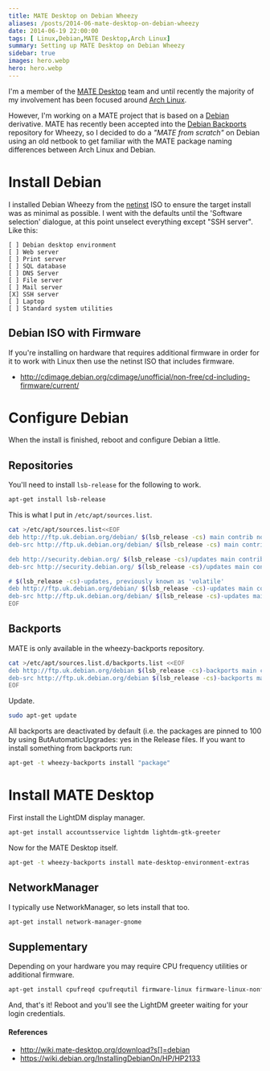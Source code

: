 ```yaml
---
title: MATE Desktop on Debian Wheezy
aliases: /posts/2014-06-mate-desktop-on-debian-wheezy
date: 2014-06-19 22:00:00
tags: [ Linux,Debian,MATE Desktop,Arch Linux]
summary: Setting up MATE Desktop on Debian Wheezy
sidebar: true
images: hero.webp
hero: hero.webp
---
```


I'm a member of the [MATE Desktop](http://mate-desktop.org) team and until
recently the majority of my involvement has been focused around [Arch Linux](http://www.archlinux.org).

However, I'm working on a MATE project that is based on a [Debian](http://www.debian.org)
derivative. MATE has recently been accepted into the [Debian Backports](backports.debian.org/)
repository for Wheezy, so I decided to do a *"MATE from scratch"* on Debian using
an old netbook to get familiar with the MATE package naming differences between
Arch Linux and Debian.

# Install Debian

I installed Debian Wheezy from the [netinst](https://www.debian.org/CD/netinst/)
ISO to ensure the target install was as minimal as possible. I went with
the defaults until the 'Software selection' dialogue, at this point
unselect everything except "SSH server". Like this:

```text
[ ] Debian desktop environment
[ ] Web server
[ ] Print server
[ ] SQL database
[ ] DNS Server
[ ] File server
[ ] Mail server
[X] SSH server
[ ] Laptop
[ ] Standard system utilities
```

## Debian ISO with Firmware

If you're installing on hardware that requires additional firmware in
order for it to work with Linux then use the netinst ISO that includes
firmware.

  * <http://cdimage.debian.org/cdimage/unofficial/non-free/cd-including-firmware/current/>

# Configure Debian

When the install is finished, reboot and configure Debian a little.

## Repositories

You'll need to install `lsb-release` for the following to work.

```bash
apt-get install lsb-release
```

This is what I put in `/etc/apt/sources.list`.

```bash
cat >/etc/apt/sources.list<<EOF
deb http://ftp.uk.debian.org/debian/ $(lsb_release -cs) main contrib non-free
deb-src http://ftp.uk.debian.org/debian/ $(lsb_release -cs) main contrib non-free

deb http://security.debian.org/ $(lsb_release -cs)/updates main contrib non-free
deb-src http://security.debian.org/ $(lsb_release -cs)/updates main contrib non-free

# $(lsb_release -cs)-updates, previously known as 'volatile'
deb http://ftp.uk.debian.org/debian/ $(lsb_release -cs)-updates main contrib non-free
deb-src http://ftp.uk.debian.org/debian/ $(lsb_release -cs)-updates main contrib non-free
EOF
```

## Backports

MATE is only available in the wheezy-backports repository.

```bash
cat >/etc/apt/sources.list.d/backports.list <<EOF
deb http://ftp.uk.debian.org/debian $(lsb_release -cs)-backports main contrib non-free
deb-src http://ftp.uk.debian.org/debian $(lsb_release -cs)-backports main contrib non-free
EOF
```

Update.

```bash
sudo apt-get update
```

All backports are deactivated by default (i.e. the packages are pinned to 100
by using ButAutomaticUpgrades: yes in the Release files. If you want to install
something from backports run:

```bash
apt-get -t wheezy-backports install "package"
```

# Install MATE Desktop

First install the LightDM display manager.

```bash
apt-get install accountsservice lightdm lightdm-gtk-greeter
```

Now for the MATE Desktop itself.

```bash
apt-get -t wheezy-backports install mate-desktop-environment-extras
```

## NetworkManager

I typically use NetworkManager, so lets install that too.

```bash
apt-get install network-manager-gnome
```

## Supplementary

Depending on your hardware you may require CPU frequency utilities or
additional firmware.

```bash
apt-get install cpufreqd cpufrequtil firmware-linux firmware-linux-nonfree
```

And, that's it! Reboot and you'll see the LightDM greeter waiting for your
login credentials.

#### References

  * <http://wiki.mate-desktop.org/download?s[]=debian>
  * <https://wiki.debian.org/InstallingDebianOn/HP/HP2133>
